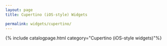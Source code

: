 ```yaml
---
layout: page
title: Cupertino (iOS-style) Widgets

permalink: widgets/cupertino/
---
```

{% include catalogpage.html category="Cupertino (iOS-style widgets)"%}
